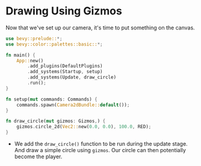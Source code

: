 # Drawing Using Gizmos

Now that we've set up our camera, it's time to put something on the canvas.

```rust
use bevy::prelude::*;
use bevy::color::palettes::basic::*;

fn main() {
    App::new()
        .add_plugins(DefaultPlugins)
        .add_systems(Startup, setup)
        .add_systems(Update, draw_circle)
        .run();
}

fn setup(mut commands: Commands) {
    commands.spawn(Camera2dBundle::default());
}

fn draw_circle(mut gizmos: Gizmos,) {
    gizmos.circle_2d(Vec2::new(0.0, 0.0), 100.0, RED);
}
```

- We add the `draw_circle()` function to be run during the update stage. And draw a simple circle using `gizmos`. Our circle can then potentially become the player.

